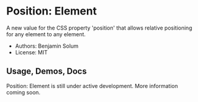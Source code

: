 # Position: Element
A new value for the CSS property 'position' that allows relative positioning for any element to any element.
* Authors: Benjamin Solum
* License: MIT

## Usage, Demos, Docs
Position: Element is still under active development. More information coming soon.
